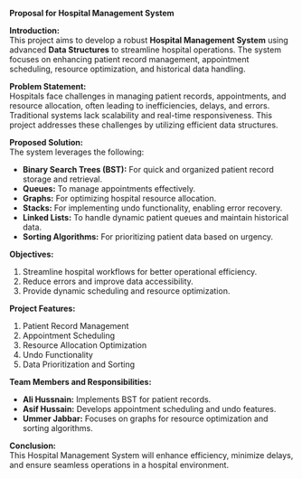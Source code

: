 

**Proposal for Hospital Management System**  

**Introduction:**  
This project aims to develop a robust **Hospital Management System** using advanced **Data Structures** to streamline hospital operations. The system focuses on enhancing patient record management, appointment scheduling, resource optimization, and historical data handling.

**Problem Statement:**  
Hospitals face challenges in managing patient records, appointments, and resource allocation, often leading to inefficiencies, delays, and errors. Traditional systems lack scalability and real-time responsiveness. This project addresses these challenges by utilizing efficient data structures.

**Proposed Solution:**  
The system leverages the following:  
- **Binary Search Trees (BST):** For quick and organized patient record storage and retrieval.  
- **Queues:** To manage appointments effectively.  
- **Graphs:** For optimizing hospital resource allocation.  
- **Stacks:** For implementing undo functionality, enabling error recovery.  
- **Linked Lists:** To handle dynamic patient queues and maintain historical data.  
- **Sorting Algorithms:** For prioritizing patient data based on urgency.  

**Objectives:**  
1. Streamline hospital workflows for better operational efficiency.  
2. Reduce errors and improve data accessibility.  
3. Provide dynamic scheduling and resource optimization.  

**Project Features:**  
1. Patient Record Management  
2. Appointment Scheduling  
3. Resource Allocation Optimization  
4. Undo Functionality  
5. Data Prioritization and Sorting  

**Team Members and Responsibilities:**  
- **Ali Hussnain:** Implements BST for patient records.  
- **Asif Hussain:** Develops appointment scheduling and undo features.  
- **Ummer Jabbar:** Focuses on graphs for resource optimization and sorting algorithms.  

**Conclusion:**  
This Hospital Management System will enhance efficiency, minimize delays, and ensure seamless operations in a hospital environment.
